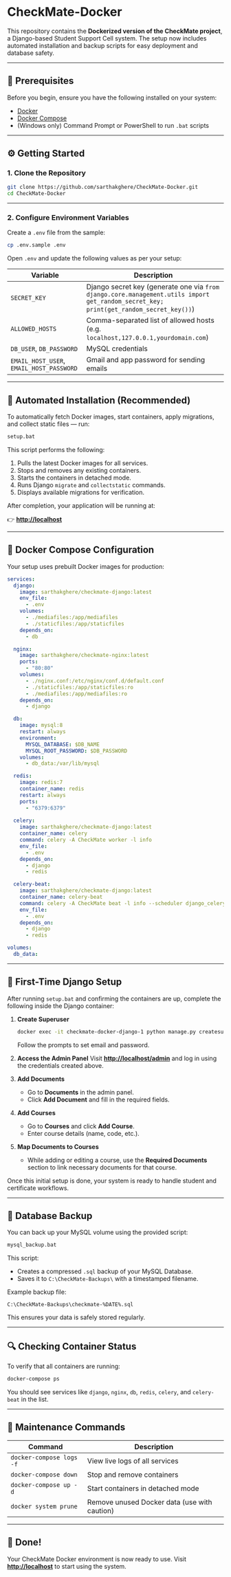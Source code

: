 # CheckMate-Docker

This repository contains the **Dockerized version of the CheckMate project**, a Django-based Student Support Cell system.
The setup now includes automated installation and backup scripts for easy deployment and database safety.

---

## 🧩 Prerequisites

Before you begin, ensure you have the following installed on your system:

* [Docker](https://www.docker.com/get-started)
* [Docker Compose](https://docs.docker.com/compose/install/)
* (Windows only) Command Prompt or PowerShell to run `.bat` scripts

---

## ⚙️ Getting Started

### 1. Clone the Repository

```bash
git clone https://github.com/sarthakghere/CheckMate-Docker.git
cd CheckMate-Docker
```

---

### 2. Configure Environment Variables

Create a `.env` file from the sample:

```bash
cp .env.sample .env
```

Open `.env` and update the following values as per your setup:

| Variable                                 | Description                                                                                                                           |
| ---------------------------------------- | ------------------------------------------------------------------------------------------------------------------------------------- |
| `SECRET_KEY`                             | Django secret key (generate one via `from django.core.management.utils import get_random_secret_key; print(get_random_secret_key())`) |
| `ALLOWED_HOSTS`                          | Comma-separated list of allowed hosts (e.g. `localhost,127.0.0.1,yourdomain.com`)                                                     |
| `DB_USER`, `DB_PASSWORD`                 | MySQL credentials                                                                                                                     |
| `EMAIL_HOST_USER`, `EMAIL_HOST_PASSWORD` | Gmail and app password for sending emails                                                                                             |

---

## 🚀 Automated Installation (Recommended)

To automatically fetch Docker images, start containers, apply migrations, and collect static files — run:

```bash
setup.bat
```

This script performs the following:

1. Pulls the latest Docker images for all services.
2. Stops and removes any existing containers.
3. Starts the containers in detached mode.
4. Runs Django `migrate` and `collectstatic` commands.
5. Displays available migrations for verification.

After completion, your application will be running at:

👉 **[http://localhost](http://localhost)**

---

## 🐋 Docker Compose Configuration

Your setup uses prebuilt Docker images for production:

```yaml
services:
  django:
    image: sarthakghere/checkmate-django:latest
    env_file:
      - .env
    volumes:
      - ./mediafiles:/app/mediafiles
      - ./staticfiles:/app/staticfiles
    depends_on:
      - db

  nginx:
    image: sarthakghere/checkmate-nginx:latest
    ports:
      - "80:80"
    volumes:
      - ./nginx.conf:/etc/nginx/conf.d/default.conf
      - ./staticfiles:/app/staticfiles:ro
      - ./mediafiles:/app/mediafiles:ro
    depends_on:
      - django

  db:
    image: mysql:8
    restart: always
    environment:
      MYSQL_DATABASE: $DB_NAME
      MYSQL_ROOT_PASSWORD: $DB_PASSWORD
    volumes:
      - db_data:/var/lib/mysql

  redis:
    image: redis:7
    container_name: redis
    restart: always
    ports:
      - "6379:6379"
  
  celery:
    image: sarthakghere/checkmate-django:latest
    container_name: celery
    command: celery -A CheckMate worker -l info
    env_file:
      - .env
    depends_on:
      - django
      - redis

  celery-beat:
    image: sarthakghere/checkmate-django:latest
    container_name: celery-beat
    command: celery -A CheckMate beat -l info --scheduler django_celery_beat.schedulers:DatabaseScheduler
    env_file:
      - .env
    depends_on:
      - django
      - redis

volumes:
  db_data:
```

---

## 🧠 First-Time Django Setup

After running `setup.bat` and confirming the containers are up, complete the following inside the Django container:

1. **Create Superuser**

   ```bash
   docker exec -it checkmate-docker-django-1 python manage.py createsuperuser
   ```

   Follow the prompts to set email and password.

2. **Access the Admin Panel**
   Visit **[http://localhost/admin](http://localhost/admin)** and log in using the credentials created above.

3. **Add Documents**

   * Go to **Documents** in the admin panel.
   * Click **Add Document** and fill in the required fields.

4. **Add Courses**

   * Go to **Courses** and click **Add Course**.
   * Enter course details (name, code, etc.).

5. **Map Documents to Courses**

   * While adding or editing a course, use the **Required Documents** section to link necessary documents for that course.

Once this initial setup is done, your system is ready to handle student and certificate workflows.

---

## 💾 Database Backup

You can back up your MySQL volume using the provided script:

```bash
mysql_backup.bat
```

This script:

* Creates a compressed `.sql` backup of your MySQL Database.
* Saves it to `C:\CheckMate-Backups\` with a timestamped filename.

Example backup file:

```
C:\CheckMate-Backups\checkmate-%DATE%.sql
```

This ensures your data is safely stored regularly.

---

## 🔍 Checking Container Status

To verify that all containers are running:

```bash
docker-compose ps
```

You should see services like `django`, `nginx`, `db`, `redis`, `celery`, and `celery-beat` in the list.

---

## 🧹 Maintenance Commands

| Command                  | Description                                  |
| ------------------------ | -------------------------------------------- |
| `docker-compose logs -f` | View live logs of all services               |
| `docker-compose down`    | Stop and remove containers                   |
| `docker-compose up -d`   | Start containers in detached mode            |
| `docker system prune`    | Remove unused Docker data (use with caution) |

---

## 🏁 Done!

Your CheckMate Docker environment is now ready to use.
Visit **[http://localhost](http://localhost)** to start using the system.
